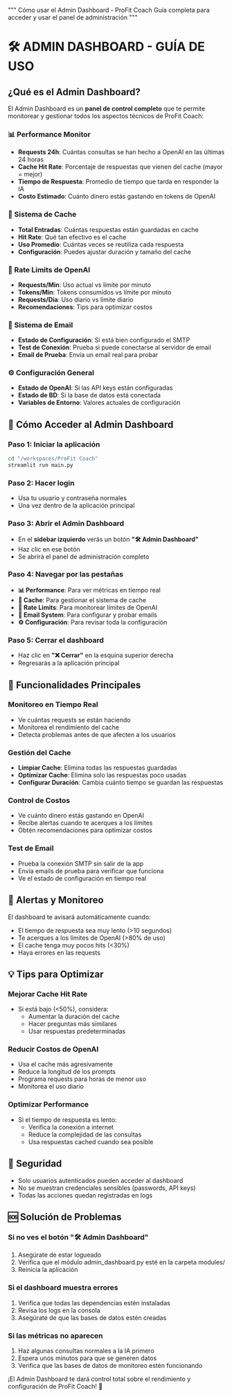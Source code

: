 """
Cómo usar el Admin Dashboard - ProFit Coach
Guía completa para acceder y usar el panel de administración
"""

# 🛠️ ADMIN DASHBOARD - GUÍA DE USO

## ¿Qué es el Admin Dashboard?

El Admin Dashboard es un **panel de control completo** que te permite monitorear y gestionar todos los aspectos técnicos de ProFit Coach:

### 📊 Performance Monitor
- **Requests 24h**: Cuántas consultas se han hecho a OpenAI en las últimas 24 horas
- **Cache Hit Rate**: Porcentaje de respuestas que vienen del cache (mayor = mejor)
- **Tiempo de Respuesta**: Promedio de tiempo que tarda en responder la IA
- **Costo Estimado**: Cuánto dinero estás gastando en tokens de OpenAI

### 💾 Sistema de Cache
- **Total Entradas**: Cuántas respuestas están guardadas en cache
- **Hit Rate**: Qué tan efectivo es el cache
- **Uso Promedio**: Cuántas veces se reutiliza cada respuesta
- **Configuración**: Puedes ajustar duración y tamaño del cache

### 🚦 Rate Limits de OpenAI
- **Requests/Min**: Uso actual vs límite por minuto
- **Tokens/Min**: Tokens consumidos vs límite por minuto  
- **Requests/Día**: Uso diario vs límite diario
- **Recomendaciones**: Tips para optimizar costos

### 📧 Sistema de Email
- **Estado de Configuración**: Si está bien configurado el SMTP
- **Test de Conexión**: Prueba si puede conectarse al servidor de email
- **Email de Prueba**: Envía un email real para probar

### ⚙️ Configuración General
- **Estado de OpenAI**: Si las API keys están configuradas
- **Estado de BD**: Si la base de datos está conectada
- **Variables de Entorno**: Valores actuales de configuración

## 🚀 Cómo Acceder al Admin Dashboard

### Paso 1: Iniciar la aplicación
```bash
cd "/workspaces/ProFit Coach"
streamlit run main.py
```

### Paso 2: Hacer login
- Usa tu usuario y contraseña normales
- Una vez dentro de la aplicación principal

### Paso 3: Abrir el Admin Dashboard
- En el **sidebar izquierdo** verás un botón **"🛠️ Admin Dashboard"**
- Haz clic en ese botón
- Se abrirá el panel de administración completo

### Paso 4: Navegar por las pestañas
- **📊 Performance**: Para ver métricas en tiempo real
- **💾 Cache**: Para gestionar el sistema de cache
- **🚦 Rate Limits**: Para monitorear límites de OpenAI
- **📧 Email System**: Para configurar y probar emails
- **⚙️ Configuración**: Para revisar toda la configuración

### Paso 5: Cerrar el dashboard
- Haz clic en **"❌ Cerrar"** en la esquina superior derecha
- Regresarás a la aplicación principal

## 🔧 Funcionalidades Principales

### Monitoreo en Tiempo Real
- Ve cuántas requests se están haciendo
- Monitorea el rendimiento del cache
- Detecta problemas antes de que afecten a los usuarios

### Gestión del Cache
- **Limpiar Cache**: Elimina todas las respuestas guardadas
- **Optimizar Cache**: Elimina solo las respuestas poco usadas
- **Configurar Duración**: Cambia cuánto tiempo se guardan las respuestas

### Control de Costos
- Ve cuánto dinero estás gastando en OpenAI
- Recibe alertas cuando te acerques a los límites
- Obtén recomendaciones para optimizar costos

### Test de Email
- Prueba la conexión SMTP sin salir de la app
- Envía emails de prueba para verificar que funciona
- Ve el estado de configuración en tiempo real

## 🚨 Alertas y Monitoreo

El dashboard te avisará automáticamente cuando:
- El tiempo de respuesta sea muy lento (>10 segundos)
- Te acerques a los límites de OpenAI (>80% de uso)
- El cache tenga muy pocos hits (<30%)
- Haya errores en las requests

## 💡 Tips para Optimizar

### Mejorar Cache Hit Rate
- Si está bajo (<50%), considera:
  - Aumentar la duración del cache
  - Hacer preguntas más similares
  - Usar respuestas predeterminadas

### Reducir Costos de OpenAI
- Usa el cache más agresivamente
- Reduce la longitud de los prompts
- Programa requests para horas de menor uso
- Monitorea el uso diario

### Optimizar Performance
- Si el tiempo de respuesta es lento:
  - Verifica la conexión a internet
  - Reduce la complejidad de las consultas
  - Usa respuestas cached cuando sea posible

## 🔐 Seguridad

- Solo usuarios autenticados pueden acceder al dashboard
- No se muestran credenciales sensibles (passwords, API keys)
- Todas las acciones quedan registradas en logs

## 🆘 Solución de Problemas

### Si no ves el botón "🛠️ Admin Dashboard"
1. Asegúrate de estar logueado
2. Verifica que el módulo admin_dashboard.py esté en la carpeta modules/
3. Reinicia la aplicación

### Si el dashboard muestra errores
1. Verifica que todas las dependencias estén instaladas
2. Revisa los logs en la consola
3. Asegúrate de que las bases de datos estén creadas

### Si las métricas no aparecen
1. Haz algunas consultas normales a la IA primero
2. Espera unos minutos para que se generen datos
3. Verifica que las bases de datos de monitoreo estén funcionando

¡El Admin Dashboard te dará control total sobre el rendimiento y configuración de ProFit Coach! 🚀
